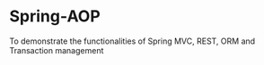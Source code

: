 # Spring-AOP
To demonstrate the functionalities of Spring MVC, REST, ORM and Transaction management
